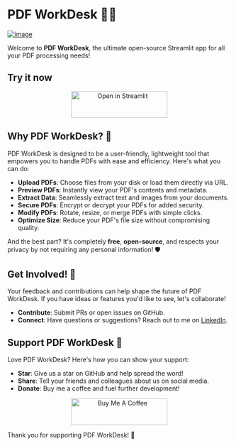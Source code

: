 # PDF WorkDesk 📄✨
[![image](https://github.com/SiddhantSadangi/pdf-workdesk/assets/41324509/c9024b47-cda5-4fd8-9016-ca27962116d3)](https://pdfworkdesk.streamlit.app/)

Welcome to **PDF WorkDesk**, the ultimate open-source Streamlit app for all your PDF processing needs! 

## Try it now
<p align="center">
    <a href="https://pdfworkdesk.streamlit.app/" target="_blank"><img src="https://static.streamlit.io/badges/streamlit_badge_black_white.svg" alt="Open in Streamlit" style="height: 60px !important;width: 217px !important;">
    </a>
</p>

## Why PDF WorkDesk? 🚀
PDF WorkDesk is designed to be a user-friendly, lightweight tool that empowers you to handle PDFs with ease and efficiency. Here's what you can do:

- **Upload PDFs**: Choose files from your disk or load them directly via URL.
- **Preview PDFs**: Instantly view your PDF's contents and metadata.
- **Extract Data**: Seamlessly extract text and images from your documents.
- **Secure PDFs**: Encrypt or decrypt your PDFs for added security.
- **Modify PDFs**: Rotate, resize, or merge PDFs with simple clicks.
- **Optimize Size**: Reduce your PDF's file size without compromising quality.

And the best part? It's completely **free**, **open-source**, and respects your privacy by not requiring any personal information! 🛡️

## Get Involved! 🤝
Your feedback and contributions can help shape the future of PDF WorkDesk. If you have ideas or features you'd like to see, let's collaborate!

- **Contribute**: Submit PRs or open issues on GitHub.
- **Connect**: Have questions or suggestions? Reach out to me on [LinkedIn](https://linkedin.com/in/siddhantsadangi).

## Support PDF WorkDesk 💖
Love PDF WorkDesk? Here's how you can show your support:

- **Star**: Give us a star on GitHub and help spread the word!
- **Share**: Tell your friends and colleagues about us on social media.
- **Donate**: Buy me a coffee and fuel further development!

<p align="center">
    <a href="https://www.buymeacoffee.com/siddhantsadangi" target="_blank"><img src="https://cdn.buymeacoffee.com/buttons/v2/default-yellow.png" alt="Buy Me A Coffee" style="height: 60px !important;width: 217px !important;">
    </a>
</p>

Thank you for supporting PDF WorkDesk! 🤗
